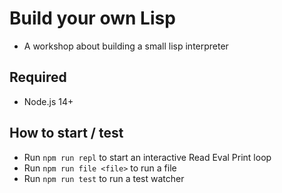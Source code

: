 # Build your own Lisp

- A workshop about building a small lisp interpreter

## Required

- Node.js 14+

## How to start / test

- Run `npm run repl` to start an interactive Read Eval Print loop
- Run `npm run file <file>` to run a file
- Run `npm run test` to run a test watcher
